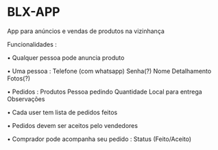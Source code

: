 # BLX-APP
App para anúncios e vendas de produtos na vizinhança

Funcionalidades :

•	Qualquer pessoa pode anuncia produto

•	Uma pessoa :
 	Telefone (com whatsapp)
 	Senha(?)
	Nome
	Detalhamento
	Fotos(?)

•	Pedidos :
	Produtos
	Pessoa pedindo
	Quantidade
	Local para entrega
	Observações

•	Cada user tem lista de pedidos feitos

•	Pedidos devem ser aceitos pelo vendedores

•	Comprador pode acompanha seu pedido :
	Status (Feito/Aceito)
